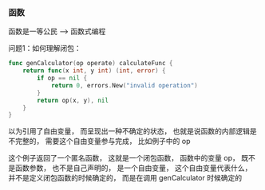 ### 函数




函数是一等公民 --> 函数式编程



问题1：如何理解闭包：

```go
func genCalculator(op operate) calculateFunc {
	return func(x int, y int) (int, error) {
		if op == nil {
			return 0, errors.New("invalid operation")
		}
		return op(x, y), nil
	}
}
```

以为引用了自由变量，
而呈现出一种不确定的状态，
也就是说函数的内部逻辑是不完整的，
需要这个自由变量参与完成，
比如例子中的 op


这个例子返回了一个匿名函数，
这就是一个闭包函数，
函数中的变量 op，
既不是函数参数，
也不是自己声明的，
是一个自由变量，
这个自由变量代表什么，
并不是定义闭包函数的时候确定的，
而是在调用 genCalculator 时候确定的






















